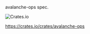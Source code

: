 
avalanche-ops spec.

![Crates.io](https://img.shields.io/crates/v/avalanche-ops?logo=rust&style=for-the-badge)

https://crates.io/crates/avalanche-ops
